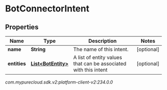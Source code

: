 # BotConnectorIntent


## Properties

| Name | Type | Description | Notes |
| ------------ | ------------- | ------------- | ------------- |
| **name** | **String** | The name of this intent. |  [optional] |
| **entities** | [**List&lt;BotEntity&gt;**](BotEntity) | A list of entity values that can be associated with this intent |  [optional] |




_com.mypurecloud.sdk.v2:platform-client-v2:234.0.0_

